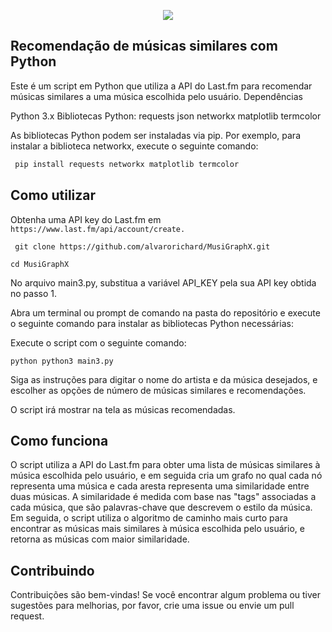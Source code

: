 
<p align="center">
 <img src=https://i.imgur.com/sgpcclb.png>
</p>


## Recomendação de músicas similares com Python


 Este é um script em Python que utiliza a API do Last.fm para recomendar músicas similares a uma música escolhida pelo usuário.
  Dependências

  Python 3.x
 Bibliotecas Python:
requests
   json
        networkx
        matplotlib
        termcolor

As bibliotecas Python podem ser instaladas via pip. Por exemplo, para instalar a biblioteca networkx, execute o seguinte comando:
```python
 pip install requests networkx matplotlib termcolor
 ```
## Como utilizar
 

Obtenha uma API key do Last.fm em 
```https://www.last.fm/api/account/create.```

```shell
 git clone https://github.com/alvarorichard/MusiGraphX.git
 ```

 ```shell
 cd MusiGraphX
 ```
   
No arquivo main3.py, substitua a variável API_KEY pela sua API key obtida no passo 1.

Abra um terminal ou prompt de comando na pasta do repositório e execute o seguinte comando para instalar as bibliotecas Python necessárias:



Execute o script com o seguinte comando:

   ```python python3 main3.py ```
    

Siga as instruções para digitar o nome do artista e da música desejados, e escolher as opções de número de músicas similares e recomendações.

 O script irá mostrar na tela as músicas recomendadas.

## Como funciona


O script utiliza a API do Last.fm para obter uma lista de músicas similares à música escolhida pelo usuário, e em seguida cria um grafo no qual cada nó representa uma música e cada aresta representa uma similaridade entre duas músicas. A similaridade é medida com base nas "tags" associadas a cada música, que são palavras-chave que descrevem o estilo da música. Em seguida, o script utiliza o algoritmo de caminho mais curto para encontrar as músicas mais similares à música escolhida pelo usuário, e retorna as músicas com maior similaridade.

## Contribuindo

Contribuições são bem-vindas! Se você encontrar algum problema ou tiver sugestões para melhorias, por favor, crie uma issue ou envie um pull request.
